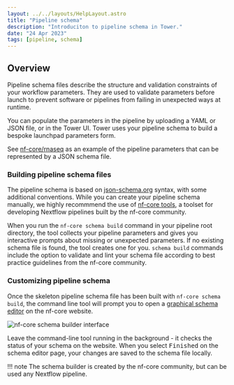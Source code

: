```yaml
---
layout: ../../layouts/HelpLayout.astro
title: "Pipeline schema"
description: "Introduciton to pipeline schema in Tower."
date: "24 Apr 2023"
tags: [pipeline, schema]
---
```


## Overview

Pipeline schema files describe the structure and validation constraints of your workflow parameters. They are used to validate parameters before launch to prevent software or pipelines from failing in unexpected ways at runtime.

You can populate the parameters in the pipeline by uploading a YAML or JSON file, or in the Tower UI. Tower uses your pipeline schema to build a bespoke launchpad parameters form.

See [nf-core/rnaseq](https://github.com/nf-core/rnaseq/blob/e049f51f0214b2aef7624b9dd496a404a7c34d14/nextflow_schema.json) as an example of the pipeline parameters that can be represented by a JSON schema file.

### Building pipeline schema files

The pipeline schema is based on [json-schema.org](https://json-schema.org/) syntax, with some additional conventions. While you can create your pipeline schema manually, we highly recommmend the use of [nf-core tools](https://nf-co.re/tools/#pipeline-schema), a toolset for developing Nextflow pipelines built by the nf-core community.

When you run the `nf-core schema build` command in your pipeline root directory, the tool collects your pipeline parameters and gives you interactive prompts about missing or unexpected parameters. If no existing schema file is found, the tool creates one for you. `schema build` commands include the option to validate and lint your schema file according to best practice guidelines from the nf-core community.

### Customizing pipeline schema

Once the skeleton pipeline schema file has been built with `nf-core schema build`, the command line tool will prompt you to open a [graphical schema editor](https://nf-co.re/pipeline_schema_builder) on the nf-core website.

![nf-core schema builder interface](./_images/pipeline_schema_overview.png)

Leave the command-line tool running in the background - it checks the status of your schema on the website. When you select <kbd>Finished</kbd> on the schema editor page, your changes are saved to the schema file locally.

<!-- prettier-ignore -->
!!! note
    The schema builder is created by the nf-core community, but can be used any Nextflow pipeline.
